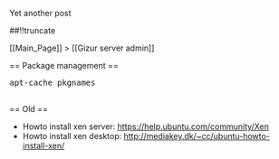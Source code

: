 Yet another post

[meta:author]: <> (Jonas Colmsjo)
[meta:title]: <> (Ubuntu.md)
[meta:date]: <> (2012-01-01)
[meta:nested:key]: <> (Metadata value)

##!!truncate


[[Main_Page]] > [[Gizur server admin]]

== Package management ==
 
<pre>
apt-cache pkgnames

</pre>


== Old ==

* Howto install xen server: https://help.ubuntu.com/community/Xen
* Howto install xen desktop: http://mediakey.dk/~cc/ubuntu-howto-install-xen/
